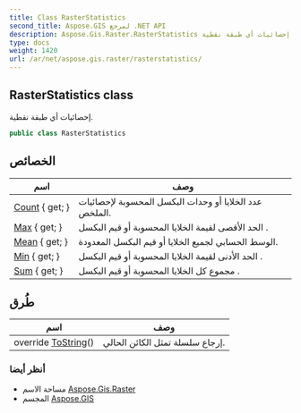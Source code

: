 ```yaml
---
title: Class RasterStatistics
second_title: Aspose.GIS لمرجع .NET API
description: Aspose.Gis.Raster.RasterStatistics فصل. إحصائيات أي طبقة نقطية.
type: docs
weight: 1420
url: /ar/net/aspose.gis.raster/rasterstatistics/
---
```

## RasterStatistics class

إحصائيات أي طبقة نقطية.

```csharp
public class RasterStatistics
```

## الخصائص

| اسم | وصف |
| --- | --- |
| [Count](../../aspose.gis.raster/rasterstatistics/count/) { get; } | عدد الخلايا أو وحدات البكسل المحسوبة لإحصائيات الملخص. |
| [Max](../../aspose.gis.raster/rasterstatistics/max/) { get; } | الحد الأقصى لقيمة الخلايا المحسوبة أو قيم البكسل . |
| [Mean](../../aspose.gis.raster/rasterstatistics/mean/) { get; } | الوسط الحسابي لجميع الخلايا أو قيم البكسل المعدودة. |
| [Min](../../aspose.gis.raster/rasterstatistics/min/) { get; } | الحد الأدنى لقيمة الخلايا المحسوبة أو قيم البكسل . |
| [Sum](../../aspose.gis.raster/rasterstatistics/sum/) { get; } | مجموع كل الخلايا المحسوبة أو قيم البكسل . |

## طُرق

| اسم | وصف |
| --- | --- |
| override [ToString](../../aspose.gis.raster/rasterstatistics/tostring/)() | إرجاع سلسلة تمثل الكائن الحالي. |

### أنظر أيضا

* مساحة الاسم [Aspose.Gis.Raster](../../aspose.gis.raster/)
* المجسم [Aspose.GIS](../../)



